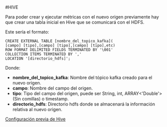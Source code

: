 #HIVE

Para poder crear y ejecutar métricas con el nuevo origen previamente hay que crear una tabla inicial en Hive que 
se comunicará con el HDFS.

Este sería el formato:
```
CREATE EXTERNAL TABLE [nombre_del_topico_kafka](
[campo] [tipo],[campo] [tipo],[campo] [tipo],etc)
ROW FORMAT DELIMITED FIELDS TERMINATED BY '\001'
COLLECTION ITEMS TERMINATED BY ','
LOCATION '[directorio_hdfs]';
````

Donde:<sdsdsd>

- **nombre_del_topico_kafka**: Nombre del tópico kafka creado para el nuevo origen.
- **campo**: Nombre del campo del origen.
- **tipo**: Tipo del campo del origen, puede ser String, int, ARRAY<'Double'>(Sin comillas) o timestamp.
- **directorio_hdfs**: Directorio hdfs donde se almacenará la información relativa al nuevo origen.

[Configuración previa de Hive](https://github.com/mmesa/readmes_openbus/blob/master/README_hive_conf.md)
